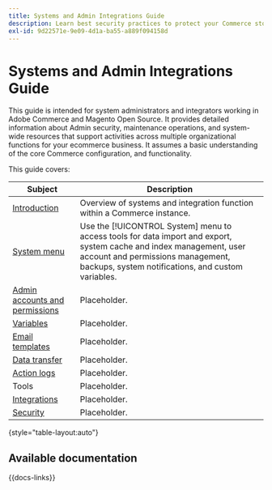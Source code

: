 ```yaml
---
title: Systems and Admin Integrations Guide
description: Learn best security practices to protect your Commerce store and manage permissions, and how to import and export data, manage integrations and extensions, and take care of routine maintenance.
exl-id: 9d22571e-9e09-4d1a-ba55-a889f094158d
---
```

# Systems and Admin Integrations Guide

This guide is intended for system administrators and integrators working in Adobe Commerce and Magento Open Source. It provides detailed information about Admin security, maintenance operations, and system-wide resources that support activities across multiple organizational functions for your ecommerce business. It assumes a basic understanding of the core Commerce configuration, and functionality.

This guide covers:

| Subject | Description |
| ------- | ----------- |
| [Introduction](introduction.md) | Overview of systems and integration function within a Commerce instance.|
| [System menu](system-menu.md) | Use the [!UICONTROL System] menu to access tools for data import and export, system cache and index management, user account and permissions management, backups, system notifications, and custom variables. |
| [Admin accounts and permissions](permissions.md) | Placeholder. |
| [Variables](variables-predefined.md) | Placeholder. |
| [Email templates](email-templates.md) | Placeholder. |
| [Data transfer](data-transfer.md) | Placeholder. |
| [Action logs](action-log.md) | Placeholder. |
| Tools | Placeholder. |
| [Integrations](integrations.md) | Placeholder. |
| [Security](security.md) | Placeholder. |

{style="table-layout:auto"}

## Available documentation

{{docs-links}}